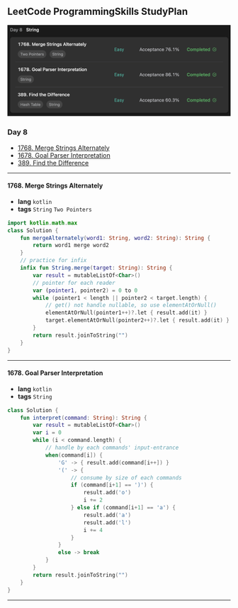 ## LeetCode ProgrammingSkills StudyPlan

<img src="../../assets/leetcode_program_lv1_day8.png" alt="leetcode_programming_skills_level1_day8" style="zoom:50%;" />

### Day 8

- [1768. Merge Strings Alternately](https://leetcode.com/problems/merge-strings-alternately/?envType=study-plan&id=programming-skills-i)
- [1678. Goal Parser Interpretation](https://leetcode.com/problems/goal-parser-interpretation/?envType=study-plan&id=programming-skills-i)
- [389. Find the Difference](https://leetcode.com/problems/find-the-difference/?envType=study-plan&id=programming-skills-i)

---

#### 1768. Merge Strings Alternately

- **lang**  `kotlin` 
- **tags**  `String` `Two Pointers`

```kotlin
import kotlin.math.max
class Solution {
    fun mergeAlternately(word1: String, word2: String): String {
        return word1 merge word2
    }
    // practice for infix
    infix fun String.merge(target: String): String {
        var result = mutableListOf<Char>()
        // pointer for each reader
        var (pointer1, pointer2) = 0 to 0
        while (pointer1 < length || pointer2 < target.length) {
            // get() not handle nullable, so use elementAtOrNull()
            elementAtOrNull(pointer1++)?.let { result.add(it) }
            target.elementAtOrNull(pointer2++)?.let { result.add(it) }
        }
        return result.joinToString("")
    }
}
```

---

#### 1678. Goal Parser Interpretation

- **lang**  `kotlin` 
- **tags**  `String`

```kotlin
class Solution {
    fun interpret(command: String): String {
        var result = mutableListOf<Char>()
        var i = 0
        while (i < command.length) {
            // handle by each commands' input-entrance
            when(command[i]) {
                'G' -> { result.add(command[i++]) }
                '(' -> {
                    // consume by size of each commands
                    if (command[i+1] == ')') {
                        result.add('o')
                        i += 2
                    } else if (command[i+1] == 'a') {
                        result.add('a')
                        result.add('l')
                        i += 4
                    }
                }
                else -> break
            }
        }
        return result.joinToString("")
    }
}
```

---

